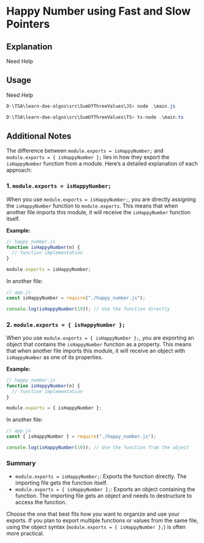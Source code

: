 # Happy Number using Fast and Slow Pointers

## Explanation

Need Help

## Usage

Need Help

```powershell
D:\TSA\learn-doe-algos\src\SumOfThreeValues\JS> node .\main.js

D:\TSA\learn-doe-algos\src\SumOfThreeValues\TS> ts-node .\main.ts
```

## Additional Notes

The difference between `module.exports = isHappyNumber;` and `module.exports = { isHappyNumber };` lies in how they export the `isHappyNumber` function from a module. Here’s a detailed explanation of each approach:

### 1. `module.exports = isHappyNumber;`

When you use `module.exports = isHappyNumber;`, you are directly assigning the `isHappyNumber` function to `module.exports`. This means that when another file imports this module, it will receive the `isHappyNumber` function itself.

**Example:**

```javascript
// happy_number.js
function isHappyNumber(n) {
  // function implementation
}

module.exports = isHappyNumber;
```

In another file:

```javascript
// app.js
const isHappyNumber = require("./happy_number.js");

console.log(isHappyNumber(19)); // Use the function directly
```

### 2. `module.exports = { isHappyNumber };`

When you use `module.exports = { isHappyNumber };`, you are exporting an object that contains the `isHappyNumber` function as a property. This means that when another file imports this module, it will receive an object with `isHappyNumber` as one of its properties.

**Example:**

```javascript
// happy_number.js
function isHappyNumber(n) {
  // function implementation
}

module.exports = { isHappyNumber };
```

In another file:

```javascript
// app.js
const { isHappyNumber } = require("./happy_number.js");

console.log(isHappyNumber(19)); // Use the function from the object
```

### Summary

- `module.exports = isHappyNumber;`: Exports the function directly. The importing file gets the function itself.
- `module.exports = { isHappyNumber };`: Exports an object containing the function. The importing file gets an object and needs to destructure to access the function.

Choose the one that best fits how you want to organize and use your exports. If you plan to export multiple functions or values from the same file, using the object syntax (`module.exports = { isHappyNumber };`) is often more practical.
